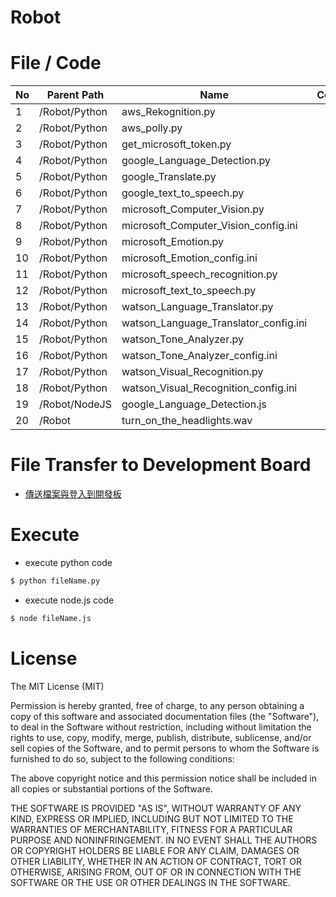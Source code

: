 # Robot

File / Code
==============    
                                            
|No | Parent Path | Name  | Comment  | 
|---|---|---|---|
|  1 |  /Robot/Python | aws_Rekognition.py |  |
|  2 |  /Robot/Python | aws_polly.py |  |
|  3 |  /Robot/Python | get_microsoft_token.py |  |
|  4 |  /Robot/Python | google_Language_Detection.py |  |
|  5 |  /Robot/Python | google_Translate.py |  |
|  6 |  /Robot/Python | google_text_to_speech.py |  |
|  7 |  /Robot/Python | microsoft_Computer_Vision.py |  |
|  8 |  /Robot/Python | microsoft_Computer_Vision_config.ini |  |
|  9 |  /Robot/Python | microsoft_Emotion.py |  |
|  10 |  /Robot/Python | microsoft_Emotion_config.ini |  |
|  11 |  /Robot/Python | microsoft_speech_recognition.py |  |
|  12 |  /Robot/Python | microsoft_text_to_speech.py |  |
|  13 |  /Robot/Python | watson_Language_Translator.py |  |
|  14 |  /Robot/Python | watson_Language_Translator_config.ini |  |
|  15 |  /Robot/Python | watson_Tone_Analyzer.py |  |
|  16 |  /Robot/Python | watson_Tone_Analyzer_config.ini |  |
|  17 |  /Robot/Python | watson_Visual_Recognition.py |  |
|  18 |  /Robot/Python | watson_Visual_Recognition_config.ini |  |
|  19 |  /Robot/NodeJS | google_Language_Detection.js |  |
|  20 |  /Robot | turn_on_the_headlights.wav |  |

File Transfer to Development Board
==============
* [傳送檔案與登入到開發板](http://oranwind.org/-linkit/)

Execute
==============

- execute python code
```bash
$ python fileName.py
```

- execute node.js code
```bash
$ node fileName.js
```


License
==============

The MIT License (MIT)

Permission is hereby granted, free of charge, to any person obtaining a copy of this software and associated documentation files (the "Software"), to deal in the Software without restriction, including without limitation the rights to use, copy, modify, merge, publish, distribute, sublicense, and/or sell copies of the Software, and to permit persons to whom the Software is furnished to do so, subject to the following conditions:

The above copyright notice and this permission notice shall be included in all copies or substantial portions of the Software.

THE SOFTWARE IS PROVIDED "AS IS", WITHOUT WARRANTY OF ANY KIND, EXPRESS OR IMPLIED, INCLUDING BUT NOT LIMITED TO THE WARRANTIES OF MERCHANTABILITY, FITNESS FOR A PARTICULAR PURPOSE AND NONINFRINGEMENT. IN NO EVENT SHALL THE AUTHORS OR COPYRIGHT HOLDERS BE LIABLE FOR ANY CLAIM, DAMAGES OR OTHER LIABILITY, WHETHER IN AN ACTION OF CONTRACT, TORT OR OTHERWISE, ARISING FROM, OUT OF OR IN CONNECTION WITH THE SOFTWARE OR THE USE OR OTHER DEALINGS IN THE SOFTWARE.
